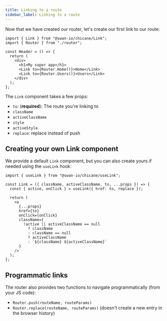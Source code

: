 ```yaml
---
title: Linking to a route
sidebar_label: Linking to a route
---
```


Now that we have created our router, let's create our first link to our route:

```tsx {8,9} title="src/Header.tsx"
import { Link } from "@swan-io/chicane/Link";
import { Router } from "./router";

const Header = () => {
  return (
    <div>
      <h1>My super app</h1>
      <Link to={Router.Home()}>Home</Link>
      <Link to={Router.Users()}>Users</Link>
    </div>
  );
};
```

The `Link` component takes a few props:

- `to`: (**required**): The route you're linking to
- `className`
- `activeClassName`
- `style`
- `activeStyle`
- `replace`: replace instead of push

## Creating your own Link component

We provide a default `Link` component, but you can also create yours if needed using the `useLink` hook:

```tsx {4} title="src/Link.tsx"
import { useLink } from "@swan-io/chicane/useLink";

const Link = ({ className, activeClassName, to, ...props }) => {
  const { active, onClick } = useLink({ href: to, replace });

  return (
    <a
      {...props}
      href={to}
      onClick={onClick}
      className={
        !active || activeClassName == null
          ? className
          : className == null
          ? activeClassName
          : `${className} ${activeClassName}`
      }
    />
  );
};
```

## Programmatic links

The router also provides two functions to navigate programmatically (from your JS code):

- `Router.push(routeName, routeParams)`
- `Router.replace(routeName, routeParams)` (doesn't create a new entry in the browser history)
